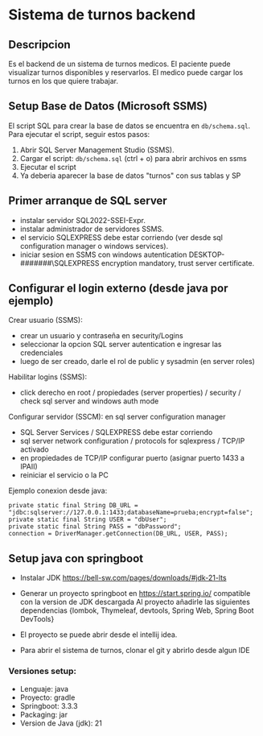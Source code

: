 # Sistema de turnos backend

## Descripcion

Es el backend de un sistema de turnos medicos. El paciente puede visualizar turnos disponibles y reservarlos. El medico puede cargar los turnos en los que quiere trabajar.

## Setup Base de Datos (Microsoft SSMS)

El script SQL para crear la base de datos se encuentra en `db/schema.sql`. Para ejecutar el script, seguir estos pasos:

1. Abrir SQL Server Management Studio (SSMS).
2. Cargar el script: `db/schema.sql` (ctrl + o) para abrir archivos en ssms
3. Ejecutar el script
4. Ya deberia aparecer la base de datos "turnos" con sus tablas y SP

## Primer arranque de SQL server

- instalar servidor SQL2022-SSEI-Expr.
- instalar administrador de servidores SSMS.
- el servicio SQLEXPRESS debe estar corriendo (ver desde sql configuration manager o windows services).
- iniciar sesion en SSMS con windows autentication DESKTOP-#######\SQLEXPRESS encryption mandatory, trust server certificate.

## Configurar el login externo (desde java por ejemplo)

Crear usuario (SSMS):
- crear un usuario y contraseña en security/Logins
- seleccionar la opcion SQL server autentication e ingresar las credenciales
- luego de ser creado, darle el rol de public y sysadmin (en server roles)

Habilitar logins (SSMS):
- click derecho en root / propiedades (server properties) / security / check sql server and windows auth mode

Configurar servidor (SSCM):
en sql server configuration manager
-  SQL Server Services /  SQLEXPRESS debe estar corriendo
-  sql server network configuration / protocols for sqlexpress / TCP/IP activado
-  en propiedades de TCP/IP configurar puerto (asignar puerto 1433 a IPAII)
-  reiniciar el servicio o la PC

Ejemplo conexion desde java:

    private static final String DB_URL = "jdbc:sqlserver://127.0.0.1:1433;databaseName=prueba;encrypt=false";
    private static final String USER = "dbUser";
    private static final String PASS = "dbPassword";
    connection = DriverManager.getConnection(DB_URL, USER, PASS); 

## Setup java con springboot

- Instalar JDK https://bell-sw.com/pages/downloads/#jdk-21-lts

- Generar un proyecto springboot en https://start.spring.io/ compatible con la version de JDK descargada
Al proyecto añadirle las siguientes dependencias
{lombok, Thymeleaf, devtools, Spring Web, Spring Boot DevTools}

- El proyecto se puede abrir desde el intellij idea.

- Para abrir el sistema de turnos, clonar el git y abrirlo desde algun IDE
   
### Versiones setup:

- Lenguaje: java
- Proyecto: gradle
- Springboot: 3.3.3
- Packaging: jar
- Version de Java (jdk): 21
